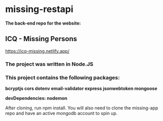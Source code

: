 # missing-restapi

**The back-end repo for the website:**

## ICQ - Missing Persons

https://icq-missing.netlify.app/


### The project was written in Node.JS

### This project contains the following packages:

**bcryptjs
cors
dotenv
email-validator
express
jsonwebtoken
mongoose**
 
**devDependencies:
nodemon**
 

After cloning, run npm install. You will also need to clone the missing-app repo and have an active mongodb account to spin up.
